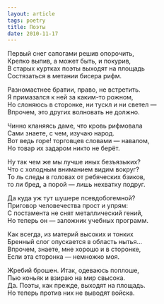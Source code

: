 ```yaml
---
layout: article
tags: poetry
title: Поэты
date: 2010-11-17
---
```


Первый снег сапогами решив опорочить,<br>
Крепко выпив, а может быть, и покурив,<br>
В старых куртках поэты выходят на площадь<br>
Состязаться в метании бисера рифм.<br>

Разномастнее братии, право, не встретить.<br>
Я примазался к ней за каким-то рожном,<br>
Но слоняюсь в сторонке, ни тускл и ни светел —<br>
Впрочем, это других волновать не должно.<br>

Чинно кланяясь даме, что кровь рифмовала<br>
Сами знаете, с чем, изучаю народ.<br>
Вот ведь горе! торговцев словами — навалом,<br>
Но товар их задаром никто не берёт.<br>

Ну так чем же мы лучше иных безъязыких?<br>
Что с холодным вниманием видим вокруг?<br>
То ль следы в головах от ребяческих бзиков,<br>
то ли бред, а порой — лишь нехватку подруг.<br>

Да куда уж тут шушере псевдобогемной?<br>
Приговор человечества прост и упрям:<br>
С постамента не снят металлический гений,<br>
Но теперь он — заложник учебных программ.<br>

Как всегда, из материй высоких и тонких<br>
Бренный слог опускается в область нытья...<br>
Впрочем, знаете, мне хорошо и в сторонке,<br>
Если эта сторонка — немножко моя.<br>

Жребий брошен. Итак, одеваюсь поплоше,<br>
Пью коньяк и взираю на мир свысока.<br>
Да. Поэты, как прежде, выходят на площадь.<br>
Но теперь против них не выводят войска.
